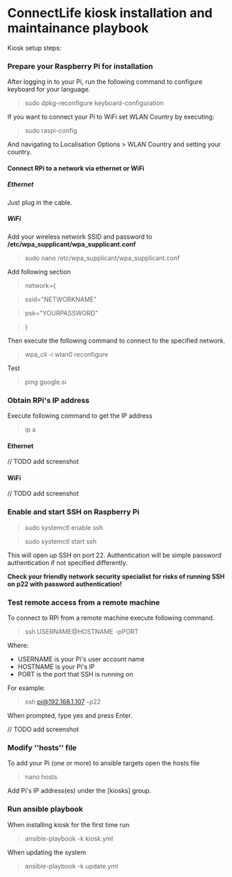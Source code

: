 # ConnectLife kiosk installation and maintainance playbook

Kiosk setup steps:

### Prepare your Raspberry Pi for installation

After logging in to your Pi, run the following command to configure keyboard for your language.

> sudo dpkg-reconfigure keyboard-configuration

If you want to connect your Pi to WiFi set WLAN Country by executing:

> sudo raspi-config

And navigating to Localisation Options > WLAN Country and setting your country.


#### Connect RPi to a network via ethernet or WiFi

##### Ethernet

Just plug in the cable.

##### WiFi

Add your wireless network SSID and password to **/etc/wpa\_supplicant/wpa\_supplicant.conf**

> sudo nano /etc/wpa\_supplicant/wpa\_supplicant.conf

Add following section

> network={

> ssid="NETWORKNAME"

> psk="YOURPASSWORD"

> }

Then execute the following command to connect to the specified network.

> wpa\_cli -i wlan0 reconfigure

Test

> ping google.si

### Obtain RPi's IP address

Execute following command to get the IP address

> ip a

#### Ethernet

// TODO add screenshot

#### WiFi

// TODO add screenshot

### Enable and start SSH on Raspberry Pi

> sudo systemctl enable ssh

> sudo systemctl start ssh

This will open up SSH on port 22.
Authentication will be simple password authentication if not specified differently.

**Check your friendly network security specialist for risks of running SSH on p22 with password authentication!**


### Test remote access from a remote machine

To connect to RPi from a remote machine execute following command.

> ssh USERNAME@HOSTNAME -pPORT

Where:

- USERNAME is your Pi's user account name
- HOSTNAME is your Pi's IP
- PORT is the port that SSH is running on

For example:

> ssh pi@192.168.1.107 -p22

When prompted, type yes and press Enter.

// TODO add screenshot

### Modify ''hosts'' file

To add your Pi (one or more) to ansible targets open the hosts file

> nano hosts

Add Pi's IP address(es) under the [kiosks] group.

### Run ansible playbook

When installing kiosk for the first time run

> ansible-playbook -k kiosk.yml

When updating the system 


> ansible-playbook -k update.yml


